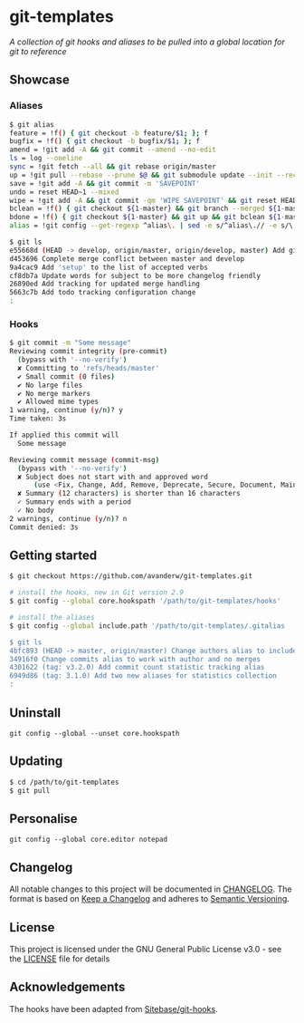 # git-templates
_A collection of git hooks and aliases to be pulled into a global location for git to reference_

## Showcase

### Aliases
```bash
$ git alias
feature = !f() { git checkout -b feature/$1; }; f
bugfix = !f() { git checkout -b bugfix/$1; }; f
amend = !git add -A && git commit --amend --no-edit
ls = log --oneline
sync = !git fetch --all && git rebase origin/master
up = !git pull --rebase --prune $@ && git submodule update --init --recursive
save = !git add -A && git commit -m 'SAVEPOINT'
undo = reset HEAD~1 --mixed
wipe = !git add -A && git commit -qm 'WIPE SAVEPOINT' && git reset HEAD~1 --hard
bclean = !f() { git checkout ${1-master} && git branch --merged ${1-master} | grep -v  ${1-master}$ | xargs git branch -d; }; f
bdone = !f() { git checkout ${1-master} && git up && git bclean ${1-master}; }; f
alias = !git config --get-regexp ^alias\. | sed -e s/^alias\.// -e s/\ /\ =\ /

$ git ls
e55668d (HEAD -> develop, origin/master, origin/develop, master) Add git alias config
d453696 Complete merge conflict between master and develop
9a4cac9 Add 'setup' to the list of accepted verbs
cf8db7a Update words for subject to be more changelog friendly
26890ed Add tracking for updated merge handling
5663c7b Add todo tracking configuration change
:
```

### Hooks
```bash
$ git commit -m "Some message"
Reviewing commit integrity (pre-commit)
  (bypass with '--no-verify')
  ✘ Committing to 'refs/heads/master'
  ✔ Small commit (0 files)
  ✔ No large files
  ✔ No merge markers
  ✔ Allowed mime types
1 warning, continue (y/n)? y
Time taken: 3s

If applied this commit will
  Some message

Reviewing commit message (commit-msg)
  (bypass with '--no-verify')
  ✘ Subject does not start with and approved word
      (use <Fix, Change, Add, Remove, Deprecate, Secure, Document, Maintain, Release>)
  ✘ Summary (12 characters) is shorter than 16 characters
  ✓ Summary ends with a period
  ✓ No body
2 warnings, continue (y/n)? n
Commit denied: 3s
```

## Getting started

```bash
$ git checkout https://github.com/avanderw/git-templates.git

# install the hooks, new in Git version 2.9
$ git config --global core.hookspath '/path/to/git-templates/hooks'

# install the aliases
$ git config --global include.path '/path/to/git-templates/.gitalias

$ git ls
4bfc893 (HEAD -> master, origin/master) Change authors alias to include email
34916f0 Change commits alias to work with author and no merges
4301622 (tag: v3.2.0) Add commit count statistic tracking alias
6949d86 (tag: 3.1.0) Add two new aliases for statistics collection
:
```

## Uninstall

`git config --global --unset core.hookspath`

## Updating
```bash
$ cd /path/to/git-templates
$ git pull
```

## Personalise

`git config --global core.editor notepad`

## Changelog
All notable changes to this project will be documented in [CHANGELOG](CHANGELOG.md). 
The format is based on [Keep a Changelog](https://keepachangelog.com/en/1.0.0/) 
and adheres to [Semantic Versioning](https://semver.org/spec/v2.0.0.html).

## License 
This project is licensed under the GNU General Public License v3.0 - see the [LICENSE](LICENSE) file for details

## Acknowledgements

The hooks have been adapted from [Sitebase/git-hooks](<https://github.com/Sitebase/git-hooks>).
